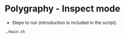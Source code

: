 # Polygraphy - Inspect mode

+ Steps to run (introduction is included in the script).

```shell
./main.sh
```
